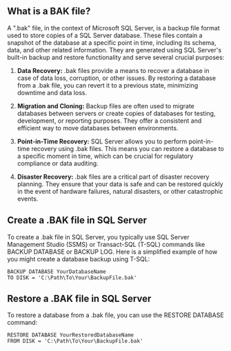 ## What is a BAK file?

A ".bak" file, in the context of Microsoft SQL Server, is a backup file format used to store copies of a SQL Server database. These files contain a snapshot of the database at a specific point in time, including its schema, data, and other related information. They are generated using SQL Server's built-in backup and restore functionality and serve several crucial purposes:

1. **Data Recovery:** .bak files provide a means to recover a database in case of data loss, corruption, or other issues. By restoring a database from a .bak file, you can revert it to a previous state, minimizing downtime and data loss.

2. **Migration and Cloning:** Backup files are often used to migrate databases between servers or create copies of databases for testing, development, or reporting purposes. They offer a consistent and efficient way to move databases between environments.

3. **Point-in-Time Recovery:** SQL Server allows you to perform point-in-time recovery using .bak files. This means you can restore a database to a specific moment in time, which can be crucial for regulatory compliance or data auditing.

4. **Disaster Recovery:** .bak files are a critical part of disaster recovery planning. They ensure that your data is safe and can be restored quickly in the event of hardware failures, natural disasters, or other catastrophic events.

## Create a .BAK file in SQL Server

To create a .bak file in SQL Server, you typically use SQL Server Management Studio (SSMS) or Transact-SQL (T-SQL) commands like BACKUP DATABASE or BACKUP LOG. Here is a simplified example of how you might create a database backup using T-SQL:

```
BACKUP DATABASE YourDatabaseName
TO DISK = 'C:\Path\To\Your\BackupFile.bak'
```

## Restore a .BAK file in SQL Server

To restore a database from a .bak file, you can use the RESTORE DATABASE command:

```
RESTORE DATABASE YourRestoredDatabaseName
FROM DISK = 'C:\Path\To\Your\BackupFile.bak'
```


